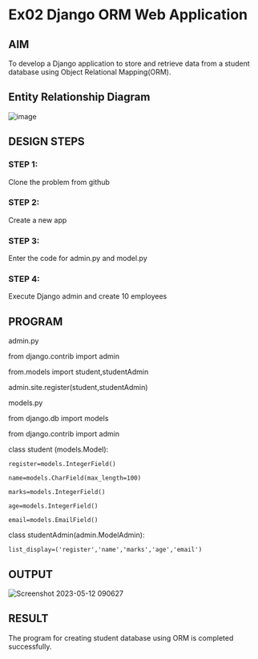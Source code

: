 # Ex02 Django ORM Web Application

## AIM
To develop a Django application to store and retrieve data from a student database using Object Relational Mapping(ORM).

## Entity Relationship Diagram

![image](https://github.com/vijayarajv1704/ORM/assets/121303741/a91c3102-62a5-460c-8bbb-745db4027a7b)

## DESIGN STEPS

### STEP 1:

Clone the problem from github

### STEP 2:

Create a new app

### STEP 3:

Enter the code for admin.py and model.py

### STEP 4:

Execute Django admin and create 10 employees

## PROGRAM

admin.py

from django.contrib import admin

from.models import student,studentAdmin

admin.site.register(student,studentAdmin)


models.py


from django.db import models



from django.contrib import admin

class student (models.Model):
    
    register=models.IntegerField()
    
    name=models.CharField(max_length=100)
    
    marks=models.IntegerField()
    
    age=models.IntegerField()
    
    email=models.EmailField()

class studentAdmin(admin.ModelAdmin):
    
    list_display=('register','name','marks','age','email')

## OUTPUT

![Screenshot 2023-05-12 090627](https://github.com/vijayarajv1704/ORM/assets/121303741/ccc0a698-765f-4a8b-87c8-74ae637463f0)

## RESULT

The program for creating student database using ORM is completed successfully.
